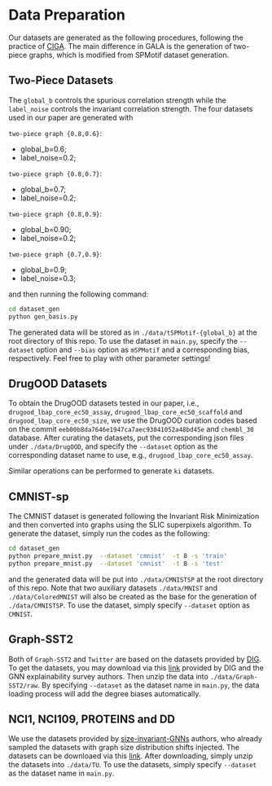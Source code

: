 # Data Preparation

Our datasets are generated as the following procedures, following the practice of [CIGA](https://github.com/LFhase/CIGA).
The main difference in GALA is the generation of two-piece graphs, which is modified from SPMotif dataset generation.

## Two-Piece Datasets

The `global_b` controls the spurious correlation strength while the `label_noise` controls the invariant correlation strength.
The four datasets used in our paper are generated with

`two-piece graph {0.8,0.6}`:

- global_b=0.6;
- label_noise=0.2;

`two-piece graph {0.8,0.7}`:

- global_b=0.7;
- label_noise=0.2;

`two-piece graph {0.8,0.9}`:

- global_b=0.90;
- label_noise=0.2;

`two-piece graph {0.7,0.9}`:

- global_b=0.9;
- label_noise=0.3;

and then running the following command:

```bash
cd dataset_gen
python gen_basis.py
```

The generated data will be stored as in `./data/tSPMotif-{global_b}` at the root directory of this repo.
To use the dataset in `main.py`, specify the `--dataset` option and `--bias` option as `mSPMotif` and a corresponding bias, respectively.
Feel free to play with other parameter settings!

## DrugOOD Datasets

To obtain the DrugOOD datasets tested in our paper, i.e., `drugood_lbap_core_ec50_assay`, `drugood_lbap_core_ec50_scaffold`
and `drugood_lbap_core_ec50_size`,
we use the DrugOOD curation codes based on the commit `eeb00b8da7646e1947ca7aec93041052a48bd45e` and `chembl_30` database.
After curating the datasets, put the corresponding json files under `./data/DrugOOD`,
and specify the `--dataset` option as the corresponding dataset name to use, e.g., `drugood_lbap_core_ec50_assay`.

Similar operations can be performed to generate `ki` datasets.

## CMNIST-sp

The CMNIST dataset is generated following the Invariant Risk Minimization
and then converted into graphs using the SLIC superpixels algorithm.
To generate the dataset, simply run the codes as the following:

```bash
cd dataset_gen
python prepare_mnist.py  --dataset 'cmnist'  -t 8 -s 'train'
python prepare_mnist.py  --dataset 'cmnist'  -t 8 -s 'test'
```

and the generated data will be put into `./data/CMNISTSP` at the root directory of this repo.
Note that two auxiliary datasets `./data/MNIST` and `./data/ColoredMNIST` will also be created as the base for the generation of `./data/CMNISTSP`.
To use the dataset, simply specify `--dataset` option as `CMNIST`.

## Graph-SST2

Both of `Graph-SST2` and `Twitter` are based on the datasets provided by [DIG](https://github.com/divelab/DIG).
To get the datasets, you may download via this [link](https://drive.google.com/drive/folders/1dt0aGMBvCEUYzaG00TYu1D03GPO7305z)
provided by DIG and the GNN explainability survey authors.
Then unzip the data into `./data/Graph-SST2/raw`.
By specifying `--dataset` as the dataset name in `main.py`, the data loading process will
add the degree biases automatically.

## NCI1, NCI109, PROTEINS and DD

We use the datasets provided by [size-invariant-GNNs](https://github.com/PurdueMINDS/size-invariant-GNNs) authors,
who already sampled the datasets with graph size distribution shifts injected.
The datasets can be downloaed via this [link](https://www.dropbox.com/s/38eg3twe4dd1hbt/data.zip).
After downloading, simply unzip the datasets into `./data/TU`.
To use the datasets, simply specify `--dataset` as the dataset name in `main.py`.
